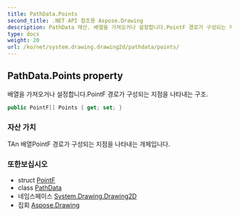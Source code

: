 ```yaml
---
title: PathData.Points
second_title: .NET API 참조용 Aspose.Drawing
description: PathData 재산. 배열을 가져오거나 설정합니다.PointF 경로가 구성되는 지점을 나타내는 구조.
type: docs
weight: 20
url: /ko/net/system.drawing.drawing2d/pathdata/points/
---
```

## PathData.Points property

배열을 가져오거나 설정합니다.PointF 경로가 구성되는 지점을 나타내는 구조.

```csharp
public PointF[] Points { get; set; }
```

### 자산 가치

TAn 배열PointF 경로가 구성되는 지점을 나타내는 개체입니다.

### 또한보십시오

* struct [PointF](../../../system.drawing/pointf/)
* class [PathData](../)
* 네임스페이스 [System.Drawing.Drawing2D](../../pathdata/)
* 집회 [Aspose.Drawing](../../../)


